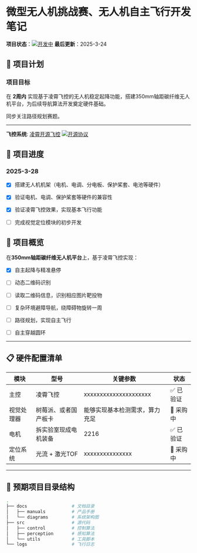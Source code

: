 # 微型无人机挑战赛、无人机自主飞行开发笔记

**项目状态**：[![开发中](https://img.shields.io/badge/status-active-brightgreen)]() 
**最后更新**：2025-3-24


## 🚀 项目计划

### 项目目标
在 **2周内** 实现基于凌霄飞控的无人机稳定起降功能，搭建350mm轴距碳纤维无人机平台，为后续导航算法开发奠定硬件基础。

同步关注路径规划赛题。

---

**飞控系统**: [凌霄开源飞控](https://www.anotc.com/wiki/%E5%8C%BF%E5%90%8D%E4%BA%A7%E5%93%81%E8%B5%84%E6%96%99/%E5%8C%BF%E5%90%8D%E5%85%89%E6%B5%81v3.4) [![开源协议](https://img.shields.io/badge/license-GPLv3-blue)]()

## 📝 项目进度
### 2025-3-28
- [X] 搭建无人机机架（电机、电调、分电板、保护桨套、电池等硬件）
- [X] 验证电机、电调、保护桨套等硬件的兼容性
- [X] 验证凌霄飞控效果，实现基本飞行功能
- [ ] 完成视觉定位模块的初步开发


## 🚀 项目概览
在**350mm轴距碳纤维无人机平台**上，基于凌霄飞控实现：  
- [X] 自主起降与精准悬停  
- [ ] 动态二维码识别
- [ ] 读取二维码信息，识别相应图片靶投物  
- [ ] 复杂环境避障导航，绕障碍物旋转一周
- [ ] 路径规划，实现自主飞行
- [ ] 自主穿越圆环



---

## 📋 硬件配置清单
| 模块          | 型号                | 关键参数                  | 状态       |
|---------------|---------------------|---------------------------|------------|
| 主控          | 凌霄飞控             | xxxxxxxxxxxxxxxxxxxxx  | ✅ 已验证   |
| 视觉处理器    | 树莓派、或者国产板卡  |能够实现基本检测需求，算力充足| 🚚 采购中   |
| 电机          | 拆实验室现成电机装备      | 2216      | ✅ 已验证   |
| 定位系统      | 光流 + 激光TOF    | xxxxxxxxxxxxxxx           | 🚚 采购中  |

---

## 📁 预期项目目录结构
```bash
.
├── docs                 # 文档目录
│   ├── manuals          # 产品手册
│   └── diagrams         # 系统架构图
├── src                  # 源代码
│   ├── control          # 控制算法
│   ├── perception       # 感知算法
│   └── utils            # 工具脚本
└── logs                 # 飞行日志
```